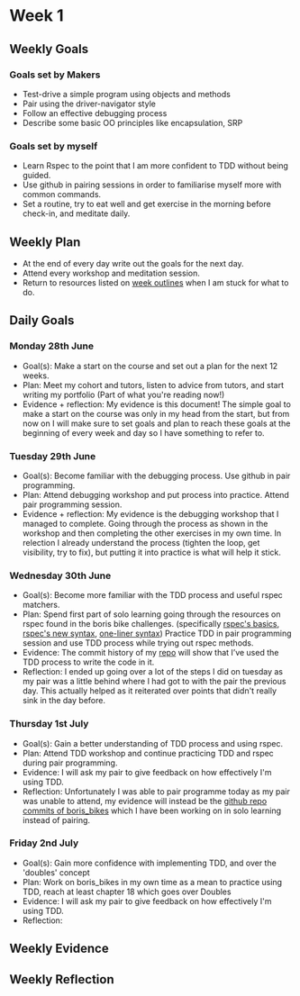 # Week 1 

## Weekly Goals
### Goals set by Makers
* Test-drive a simple program using objects and methods
* Pair using the driver-navigator style
* Follow an effective debugging process
* Describe some basic OO principles like encapsulation, SRP

### Goals set by myself
* Learn Rspec to the point that I am more confident to TDD without being guided.
* Use github in pairing sessions in order to familiarise myself more with common commands.
* Set a routine, try to eat well and get exercise in the morning before check-in, and meditate daily.

## Weekly Plan
* At the end of every day write out the goals for the next day.
* Attend every workshop and meditation session.
* Return to resources listed on [week outlines](https://github.com/makersacademy/course/blob/main/week_outlines.md) when I am stuck for what to do.

## Daily Goals
### Monday 28th June
* Goal(s):
Make a start on the course and set out a plan for the next 12 weeks.
* Plan:
Meet my cohort and tutors, listen to advice from tutors, and start writing my portfolio (Part of what you're reading now!)
* Evidence + reflection:
My evidence is this document! The simple goal to make a start on the course was only in my head from the start, but from now on I will make sure to set goals and plan to reach these goals at the beginning of every week and day so I have something to refer to.

### Tuesday 29th June
* Goal(s):
Become familiar with the debugging process. Use github in pair programming.
* Plan:
Attend debugging workshop and put process into practice. Attend pair programming session.
* Evidence + reflection:
My evidence is the debugging workshop that I managed to complete. Going through the process as shown in the workshop and then completing the other exercises in my own time. In relection I already understand the process (tighten the loop, get visibility, try to fix), but putting it into practice is what will help it stick. 

### Wednesday 30th June
* Goal(s):
Become more familiar with the TDD process and useful rspec matchers.
* Plan:
Spend first part of solo learning going through the resources on rspec found in the boris bike challenges. (specifically [rspec's basics](https://semaphoreci.com/community/tutorials/getting-started-with-rspec), [rspec's new syntax](https://rspec.info/blog/2012/06/rspecs-new-expectation-syntax/), [one-liner syntax](https://relishapp.com/rspec/rspec-core/v/3-2/docs/subject/one-liner-syntax)) Practice TDD in pair programming session and use TDD process while trying out rspec methods.
* Evidence:
The commit history of my [repo](https://github.com/JEC1100/boris_bikes_2) will show that I’ve used the TDD process to write the code in it.
* Reflection: I ended up going over a lot of the steps I did on tuesday as my pair was a little behind where I had got to with the pair the previous day. This actually helped as it reiterated over points that didn't really sink in the day before.

### Thursday 1st July
* Goal(s):
Gain a better understanding of TDD process and using rspec.
* Plan:
Attend TDD workshop and continue practicing TDD and rspec during pair programming. 
* Evidence:
I will ask my pair to give feedback on how effectively I'm using TDD.
* Reflection:
Unfortunately I was able to pair programme today as my pair was unable to attend, my evidence will instead be the [github repo commits of boris_bikes](https://github.com/YoFirmy/Boris_bikes) which I have been working on in solo learning instead of pairing.

### Friday 2nd July
* Goal(s):
Gain more confidence with implementing TDD, and over the 'doubles' concept
* Plan:
Work on boris_bikes in my own time as a mean to practice using TDD, reach at least chapter 18 which goes over Doubles
* Evidence:
I will ask my pair to give feedback on how effectively I'm using TDD.
* Reflection:

## Weekly Evidence

## Weekly Reflection 